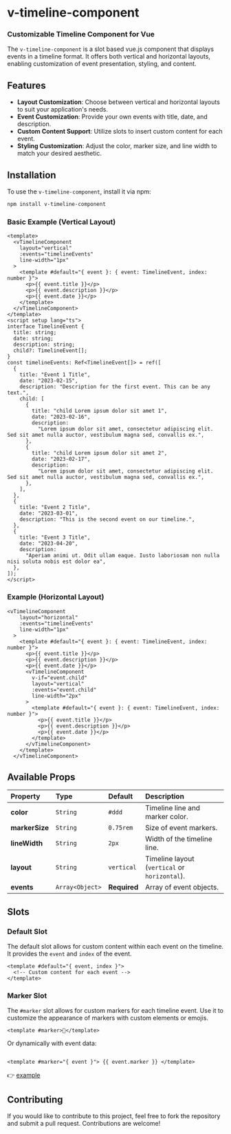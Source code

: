 # v-timeline-component

### Customizable Timeline Component for Vue

The `v-timeline-component` is a slot based vue.js component that displays events in a timeline format. It offers both vertical and horizontal layouts, enabling customization of event presentation, styling, and content.

## Features

- **Layout Customization**: Choose between vertical and horizontal layouts to suit your application's needs.
- **Event Customization**: Provide your own events with title, date, and description.
- **Custom Content Support**: Utilize slots to insert custom content for each event.
- **Styling Customization**: Adjust the color, marker size, and line width to match your desired aesthetic.

## Installation

To use the `v-timeline-component`, install it via npm:

```bash
npm install v-timeline-component
```

### Basic Example (Vertical Layout)

```vue
<template>
  <vTimelineComponent
    layout="vertical"
    :events="timelineEvents"
    line-width="1px"
  >
    <template #default="{ event }: { event: TimelineEvent, index: number }">
      <p>{{ event.title }}</p>
      <p>{{ event.description }}</p>
      <p>{{ event.date }}</p>
    </template>
  </vTimelineComponent>
</template>
<script setup lang="ts">
interface TimelineEvent {
  title: string;
  date: string;
  description: string;
  child?: TimelineEvent[];
}
const timelineEvents: Ref<TimelineEvent[]> = ref([
  {
    title: "Event 1 Title",
    date: "2023-02-15",
    description: "Description for the first event. This can be any text.",
    child: [
      {
        title: "child Lorem ipsum dolor sit amet 1",
        date: "2023-02-16",
        description:
          "Lorem ipsum dolor sit amet, consectetur adipiscing elit. Sed sit amet nulla auctor, vestibulum magna sed, convallis ex.",
      },
      {
        title: "child Lorem ipsum dolor sit amet 2",
        date: "2023-02-17",
        description:
          "Lorem ipsum dolor sit amet, consectetur adipiscing elit. Sed sit amet nulla auctor, vestibulum magna sed, convallis ex.",
      },
    ],
  },
  {
    title: "Event 2 Title",
    date: "2023-03-01",
    description: "This is the second event on our timeline.",
  },
  {
    title: "Event 3 Title",
    date: "2023-04-20",
    description:
      "Aperiam animi ut. Odit ullam eaque. Iusto laboriosam non nulla nisi soluta nobis est dolor ea",
  },
]);
</script>
```

### Example (Horizontal Layout)

```vue
<vTimelineComponent
    layout="horizontal"
    :events="timelineEvents"
    line-width="1px"
  >
    <template #default="{ event }: { event: TimelineEvent, index: number }">
      <p>{{ event.title }}</p>
      <p>{{ event.description }}</p>
      <p>{{ event.date }}</p>
      <vTimelineComponent
        v-if="event.child"
        layout="vertical"
        :events="event.child"
        line-width="2px"
      >
        <template #default="{ event }: { event: TimelineEvent, index: number }">
          <p>{{ event.title }}</p>
          <p>{{ event.description }}</p>
          <p>{{ event.date }}</p>
        </template>
      </vTimelineComponent>
    </template>
  </vTimelineComponent>
```

## Available Props

| **Property**   | **Type**        | **Default**  | **Description**                               |
| :------------- | :-------------- | :----------- | :-------------------------------------------- |
| **color**      | `String`        | `#ddd`       | Timeline line and marker color.               |
| **markerSize** | `String`        | `0.75rem`    | Size of event markers.                        |
| **lineWidth**  | `String`        | `2px`        | Width of the timeline line.                   |
| **layout**     | `String`        | `vertical`   | Timeline layout (`vertical` or `horizontal`). |
| **events**     | `Array<Object>` | **Required** | Array of event objects.                       |

## Slots

### Default Slot

The default slot allows for custom content within each event on the timeline. It provides the `event` and `index` of the event.

```vue
<template #default="{ event, index }">
  <!-- Custom content for each event -->
</template>
```

### Marker Slot

The `#marker` slot allows for custom markers for each timeline event. Use it to customize the appearance of markers with custom elements or emojis.

```vue
<template #marker>💜</template>
```
Or dynamically with event data:
```vue

<template #marker="{ event }"> {{ event.marker }} </template>
```
		
👉 [example](src/App.vue)

## Contributing

If you would like to contribute to this project, feel free to fork the repository and submit a pull request. Contributions are welcome!
